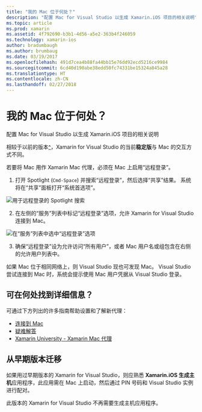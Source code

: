 ```yaml
---
title: "我的 Mac 位于何处？"
description: "配置 Mac for Visual Studio 以生成 Xamarin.iOS 项目的相关说明"
ms.topic: article
ms.prod: xamarin
ms.assetid: 4f792690-b3b1-4d56-a5e2-363b4f246059
ms.technology: xamarin-ios
author: bradumbaugh
ms.author: brumbaug
ms.date: 03/19/2017
ms.openlocfilehash: 491d7cea4b88fa44bb15e76dd92ecd5216ce9984
ms.sourcegitcommit: 6cd40d190abe38edd50fc74331be15324a845a28
ms.translationtype: HT
ms.contentlocale: zh-CN
ms.lasthandoff: 02/27/2018
---
```

# <a name="wheres-my-mac"></a>我的 Mac 位于何处？

配置 Mac for Visual Studio 以生成 Xamarin.iOS 项目的相关说明

相较于以前的版本[^](#earlier-versions)，Xamarin for Visual Studio 的当前**稳定版**与 Mac 的交互方式不同。

若要将 Mac 用作 Xamarin Mac 代理，必须在 Mac 上启用“远程登录”。

1. 打开 Spotlight (`Cmd-Space`) 并搜索“远程登录”，然后选择“共享”结果。 系统将在“共享”面板打开“系统首选项”。

  ![](visual-studio-ssh-images/spotlight.png "用于远程登录的 Spotlight 搜索")

2. 在左侧的“服务”列表中标记“远程登录”选项，允许 Xamarin for Visual Studio 连接到 Mac。

  ![](visual-studio-ssh-images/sharing.png "在“服务”列表中选中“远程登录”选项")

3. 确保“远程登录”设为允许访问“所有用户”，或者 Mac 用户名或组包含在右侧的允许用户列表中。

如果 Mac 位于相同网络上，则 Visual Studio 现也可发现 Mac。
Visual Studio 尝试连接到 Mac 时，系统会提示使用 Mac 用户凭据从 Visual Studio 登录。

## <a name="where-can-i-find-more-information"></a>可在何处找到详细信息？

可通过下方列出的许多指南帮助设置和了解新代理：

- [连接到 Mac](~/ios/get-started/installation/windows/connecting-to-mac/index.md)
- [疑难解答](~/ios/get-started/installation/windows/connecting-to-mac/troubleshooting.md)
- [Xamarin University - Xamarin Mac 代理](https://university.xamarin.com/lightninglectures/xamarin-mac-agent)

<a name="earlier-versions" />

## <a name="migrating-from-previous-versions"></a>从早期版本迁移

如果用过早期版本的 Xamarin for Visual Studio，则应熟悉 **Xamarin.iOS 生成主机**应用程序，此应用需在 Mac 上启动，然后通过 PIN 号码和 Visual Studio 实例进行配对。

此版本的 Xamarin for Visual Studio 不再需要生成主机应用程序。
